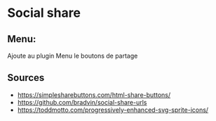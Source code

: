 # Social share



## Menu:

Ajoute au plugin Menu le boutons de partage


## Sources

* https://simplesharebuttons.com/html-share-buttons/
* https://github.com/bradvin/social-share-urls
* https://toddmotto.com/progressively-enhanced-svg-sprite-icons/